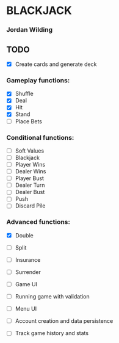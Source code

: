 # BLACKJACK
### Jordan Wilding

## TODO

 - [x] Create cards and generate deck

### Gameplay functions: 
 - [x] Shuffle 
 - [x] Deal
 - [x] Hit
 - [x] Stand 
 - [ ] Place Bets

### Conditional functions:
 - [ ] Soft Values
 - [ ] Blackjack
 - [ ] Player Wins
 - [ ] Dealer Wins
 - [ ] Player Bust 
 - [ ] Dealer Turn
 - [ ] Dealer Bust 
 - [ ] Push
 - [ ] Discard Pile

### Advanced functions:
 - [x] Double
 - [ ] Split
 - [ ] Insurance
 - [ ] Surrender

 - [ ] Game UI

 - [ ] Running game with validation

 - [ ] Menu UI

 - [ ] Account creation and data persistence

 - [ ] Track game history and stats